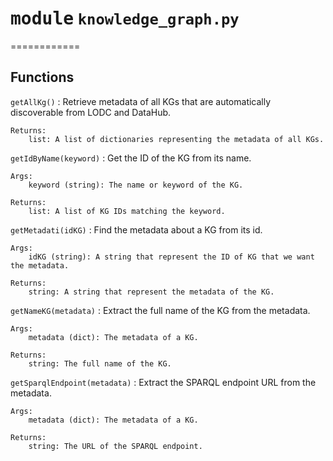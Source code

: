 # <kbd>module</kbd> `knowledge_graph.py`
============

Functions
---------


`getAllKg()`
:   Retrieve metadata of all KGs that are automatically discoverable from LODC and DataHub.

    Returns:
        list: A list of dictionaries representing the metadata of all KGs.


`getIdByName(keyword)`
:   Get the ID of the KG from its name.

    Args:
        keyword (string): The name or keyword of the KG.

    Returns:
        list: A list of KG IDs matching the keyword.


`getMetadati(idKG)`
:   Find the metadata about a KG from its id.

    Args:
        idKG (string): A string that represent the ID of KG that we want the metadata.

    Returns:
        string: A string that represent the metadata of the KG.


`getNameKG(metadata)`
:   Extract the full name of the KG from the metadata.

    Args:
        metadata (dict): The metadata of a KG.

    Returns:
        string: The full name of the KG.


`getSparqlEndpoint(metadata)`
:   Extract the SPARQL endpoint URL from the metadata.

    Args:
        metadata (dict): The metadata of a KG.

    Returns:
        string: The URL of the SPARQL endpoint.
